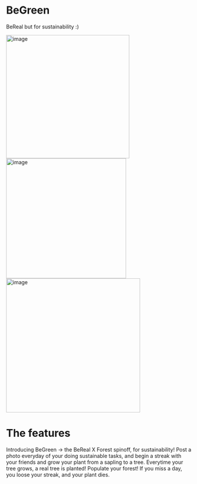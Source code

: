 # BeGreen
BeReal but for sustainability :) 

<img width="334" alt="image" src="https://user-images.githubusercontent.com/109545900/229323871-a8b6b417-a11c-4d0e-840d-cd45bcf33fb9.png">
<img width="325" alt="image" src="https://user-images.githubusercontent.com/109545900/229323882-c901eb58-80f1-447d-b5fb-9327a38c6043.png">
<img width="363" alt="image" src="https://user-images.githubusercontent.com/109545900/229323889-85c206fa-e50f-4548-84ba-46752d164917.png">

# The features 
Introducing BeGreen -> the BeReal X Forest spinoff, for sustainability! Post a photo everyday of your doing sustainable tasks, and begin a streak with your friends and grow your plant from a sapling to a tree. Everytime your tree grows, a real tree is planted! Populate your forest! If you miss a day, you loose your streak, and your plant dies. 
